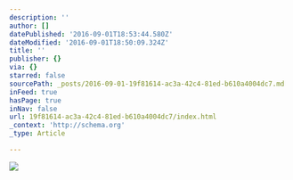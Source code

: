 ```yaml
---
description: ''
author: []
datePublished: '2016-09-01T18:53:44.580Z'
dateModified: '2016-09-01T18:50:09.324Z'
title: ''
publisher: {}
via: {}
starred: false
sourcePath: _posts/2016-09-01-19f81614-ac3a-42c4-81ed-b610a4004dc7.md
inFeed: true
hasPage: true
inNav: false
url: 19f81614-ac3a-42c4-81ed-b610a4004dc7/index.html
_context: 'http://schema.org'
_type: Article

---
```

![](https://the-grid-user-content.s3-us-west-2.amazonaws.com/e01194c3-1876-4513-a86f-988a8595274c.cr2)